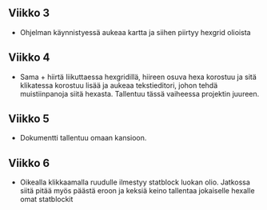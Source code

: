 ## Viikko 3

- Ohjelman käynnistyessä aukeaa kartta ja siihen piirtyy hexgrid olioista

## Viikko 4

- Sama + hiirtä liikuttaessa hexgridillä, hiireen osuva hexa korostuu ja sitä klikatessa korostuu lisää ja aukeaa tekstieditori, johon tehdä muistiinpanoja siitä hexasta. Tallentuu tässä vaiheessa projektin juureen.

## Viikko 5

- Dokumentti tallentuu omaan kansioon.

## Viikko 6

- Oikealla klikkaamalla ruudulle ilmestyy statblock luokan olio. Jatkossa siitä pitää myös päästä eroon ja keksiä keino tallentaa jokaiselle hexalle omat statblockit
